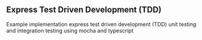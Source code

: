 ## Express Test Driven Development (TDD)

Example implementation express test driven development (TDD) unit testing and integration testing using mocha and typescript

